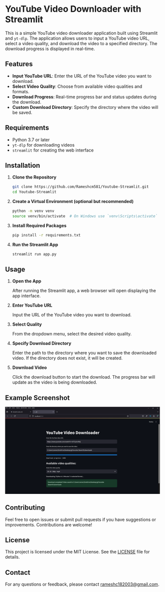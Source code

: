 
# YouTube Video Downloader with Streamlit

This is a simple YouTube video downloader application built using Streamlit and `yt-dlp`. The application allows users to input a YouTube video URL, select a video quality, and download the video to a specified directory. The download progress is displayed in real-time.

## Features

- **Input YouTube URL**: Enter the URL of the YouTube video you want to download.
- **Select Video Quality**: Choose from available video qualities and formats.
- **Download Progress**: Real-time progress bar and status updates during the download.
- **Custom Download Directory**: Specify the directory where the video will be saved.

## Requirements

- Python 3.7 or later
- `yt-dlp` for downloading videos
- `streamlit` for creating the web interface

## Installation

1. **Clone the Repository**

   ```bash
   git clone https://github.com/Rameshcm581/Youtube-Streamlit.git
   cd Youtube-Streamlit
   ```

2. **Create a Virtual Environment (optional but recommended)**

   ```bash
   python -m venv venv
   source venv/bin/activate  # On Windows use `venv\Scripts\activate`
   ```

3. **Install Required Packages**

   ```bash
   pip install -r requirements.txt
   ```

4. **Run the Streamlit App**

   ```bash
   streamlit run app.py
   ```

## Usage

1. **Open the App**

   After running the Streamlit app, a web browser will open displaying the app interface.

2. **Enter YouTube URL**

   Input the URL of the YouTube video you want to download.

3. **Select Quality**

   From the dropdown menu, select the desired video quality.

4. **Specify Download Directory**

   Enter the path to the directory where you want to save the downloaded video. If the directory does not exist, it will be created.

5. **Download Video**

   Click the download button to start the download. The progress bar will update as the video is being downloaded.

## Example Screenshot

![Screenshot](Screenshot.png)

## Contributing

Feel free to open issues or submit pull requests if you have suggestions or improvements. Contributions are welcome!

## License

This project is licensed under the MIT License. See the [LICENSE](LICENSE) file for details.

## Contact

For any questions or feedback, please contact [rameshc182003@gmail.com](mailto:rameshc182003@gmail.com).

